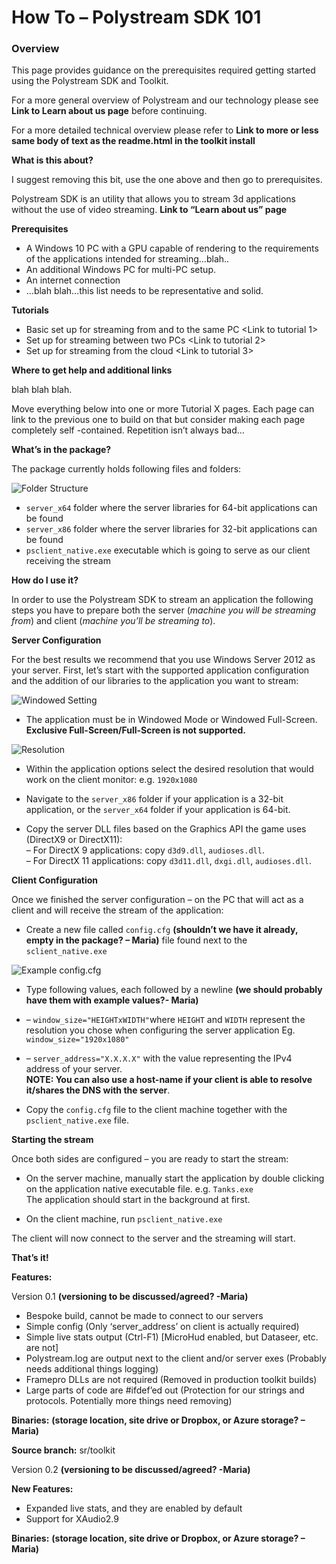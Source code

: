# How To – Polystream SDK 101

### Overview

This page provides guidance on the prerequisites required getting started using the Polystream SDK and Toolkit.

For a more general overview of Polystream and our technology please see **Link to Learn about us page** before continuing.

For a more detailed technical overview please refer to **Link to more or less same body of text as the readme.html in the toolkit install**

**What is this about?**

I suggest removing this bit, use the one above and then go to prerequisites.

Polystream SDK is an utility that allows you to stream 3d applications without the use of video streaming. **Link to “Learn about us” page**

**Prerequisites**

*  A Windows 10 PC with a GPU capable of rendering to the requirements of the applications intended for streaming…blah..
*  An additional Windows PC for multi-PC setup.
*  An internet connection
*  …blah blah…this list needs to be representative and solid.

**Tutorials**

*   Basic set up for streaming from and to the same PC <Link to tutorial 1>
*   Set up for streaming between two PCs <Link to tutorial 2>
*   Set up for streaming from the cloud <Link to tutorial 3>

**Where to get help and additional links**

blah blah blah.

Move everything below into one or more Tutorial X pages. Each page can link to the previous one to build on that but consider making each page completely self -contained. Repetition isn’t always bad…

**What’s in the package?**

The package currently holds following files and folders:

![Folder Structure](https://secureservercdn.net/160.153.137.163/zjb.f38.myftpupload.com/wp-content/uploads/2020/06/image-11.png)

*   `server_x64` folder where the server libraries for 64-bit applications can be found
*   `server_x86` folder where the server libraries for 32-bit applications can be found
*   `psclient_native.exe` executable which is going to serve as our client receiving the stream

**How do I use it?**

In order to use the Polystream SDK to stream an application the following steps you have to prepare both the server (_machine you will be streaming from_) and client (_machine you’ll be streaming to_).

**Server Configuration**

For the best results we recommend that you use Windows Server 2012 as your server. First, let’s start with the supported application configuration and the addition of our libraries to the application you want to stream:

![Windowed Setting](https://secureservercdn.net/160.153.137.163/zjb.f38.myftpupload.com/wp-content/uploads/2020/06/image-12.png)

*   The application must be in Windowed Mode or Windowed Full-Screen. **Exclusive Full-Screen/Full-Screen is not supported.**

![Resolution](https://secureservercdn.net/160.153.137.163/zjb.f38.myftpupload.com/wp-content/uploads/2020/06/image-13.png)

*   Within the application options select the desired resolution that would work on the client monitor: e.g. `1920x1080`  

*   Navigate to the `server_x86` folder if your application is a 32-bit application, or the `server_x64` folder if your application is 64-bit.  

*   Copy the server DLL files based on the Graphics API the game uses (DirectX9 or DirectX11):  
    – For DirectX 9 applications: copy `d3d9.dll`, `audioses.dll`.  
    – For DirectX 11 applications: copy `d3d11.dll`, `dxgi.dll`, `audioses.dll`.

**Client Configuration**

Once we finished the server configuration – on the PC that will act as a client and will receive the stream of the application:

*   Create a new file called `config.cfg` **(shouldn’t we have it already, empty in the package? – Maria)** file found next to the `sclient_native.exe`

![Example config.cfg](https://secureservercdn.net/160.153.137.163/zjb.f38.myftpupload.com/wp-content/uploads/2020/06/image-14.png)

*   Type following values, each followed by a newline **(we should probably have them with example values?- Maria)**
*   – `window_size="HEIGHTxWIDTH"`where `HEIGHT` and `WIDTH` represent the resolution you chose when configuring the server application Eg. `window_size="1920x1080"`
*   – `server_address="X.X.X.X"` with the value representing the IPv4 address of your server.  
    **NOTE: You can also use a host-name if your client is able to resolve it/shares the DNS with the server**.

*   Copy the `config.cfg` file to the client machine together with the `psclient_native.exe` file.

**Starting the stream**

Once both sides are configured – you are ready to start the stream:

*   On the server machine, manually start the application by double clicking on the application native executable file. e.g. `Tanks.exe`  
    The application should start in the background at first.  

*   On the client machine, run `psclient_native.exe`

The client will now connect to the server and the streaming will start.

**That’s it!**

**Features:**

Version 0.1 **(versioning to be discussed/agreed? -Maria)**

*   Bespoke build, cannot be made to connect to our servers
*   Simple config (Only ‘server_address’ on client is actually required) 
*   Simple live stats output (Ctrl-F1) [MicroHud enabled, but Dataseer, etc. are not]
*   Polystream.log are output next to the client and/or server exes (Probably needs additional things logging)
*   Framepro DLLs are not required (Removed in production toolkit builds)
*   Large parts of code are #ifdef’ed out (Protection for our strings and protocols. Potentially more things need removing)

**Binaries:** **(storage location, site drive or Dropbox, or Azure storage? – Maria)**

**Source branch:** sr/toolkit

Version 0.2 **(versioning to be discussed/agreed? -Maria)** 
 
**New Features:**

*   Expanded live stats, and they are enabled by default
*   Support for XAudio2.9

**Binaries:** **(storage location, site drive or Dropbox, or Azure storage? – Maria)**
